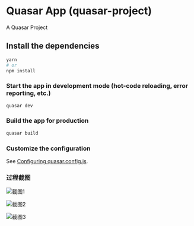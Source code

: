 # Quasar App (quasar-project)

A Quasar Project

## Install the dependencies
```bash
yarn
# or
npm install
```

### Start the app in development mode (hot-code reloading, error reporting, etc.)
```bash
quasar dev
```


### Build the app for production
```bash
quasar build
```

### Customize the configuration
See [Configuring quasar.config.js](https://v2.quasar.dev/quasar-cli-vite/quasar-config-js).

### 过程截图
![截图1](https://gitee.com/longsiyu/favourite-manager/raw/master/src/assets/images/screenShot/%E5%BE%AE%E4%BF%A1%E5%9B%BE%E7%89%87_20230108000339.png "截图1")

![截图2](https://gitee.com/longsiyu/favourite-manager/raw/master/src/assets/images/screenShot/%E5%BE%AE%E4%BF%A1%E5%9B%BE%E7%89%87_20230108000446.png "截图2")

![截图3](https://gitee.com/longsiyu/favourite-manager/raw/8db097a2299e7b98373615c85ea0265883bfbe80/src/assets/images/screenShot/Snipaste_2023-02-26_00-10-44.png "截图3")
